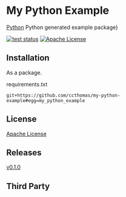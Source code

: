 # My Python Example
[Python](https://www.python.org) Python generated example package}

[![test status](https://github.com/ccthomas/gotil/workflows/tests/badge.svg "test status")](https://github.com/ccthomas/gotil/actions)
[![Apache License](https://img.shields.io/badge/license-Apache-brightgreen.svg)](https://opensource.org/licenses/MIT)

## Installation
As a package.

requirements.txt
```
git+https://github.com/ccthomas/my-python-example#egg=my_python_example
```

## License
[Apache License](LICENSE)

## Releases
[v0.1.0](RELEASES.md)

## Third Party